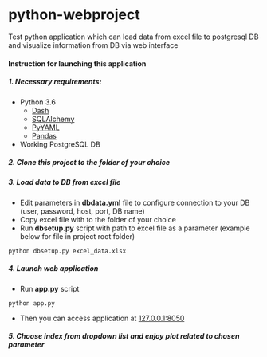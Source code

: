 # python-webproject

 Test python application which can load data from excel file to postgresql DB and visualize information from DB via web interface 
#### Instruction for launching this application

##### 1. Necessary requirements:
- Python 3.6
    - [Dash](https://plot.ly/products/dash/)
    - [SQLAlchemy](https://www.sqlalchemy.org/)
    - [PyYAML](https://pyyaml.org/wiki/PyYAMLDocumentation)
    - [Pandas](https://pandas.pydata.org/)
- Working PostgreSQL DB
##### 2. Clone this project to the folder of your choice
##### 3. Load data to DB from excel file
- Edit parameters in **dbdata.yml** file to configure connection to your DB (user, password, host, port, DB name)
- Copy excel file with to the folder of your choice
- Run **dbsetup.py** script with path to excel file as a parameter (example below for file in project root folder)
```shell
python dbsetup.py excel_data.xlsx
```
##### 4. Launch web application
- Run **app.py** script
```shell
python app.py
```
- Then you can access application at [127.0.0.1:8050](http://127.0.0.1:8050/)
##### 5. Choose index from dropdown list and enjoy plot related to chosen parameter
